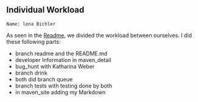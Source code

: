 ## Individual Workload

    Name: lena Bichler

As seen in the [Readme](../../../README.md), we divided the workload between ourselves. I did these following parts:

- branch readme and the README.md 
- developer Information in maven_detail 
- bug_hunt with Katharina Weber 
- branch drink 
- both did branch queue 
- branch tests with testing done by both 
- in maven_site adding my Markdown
